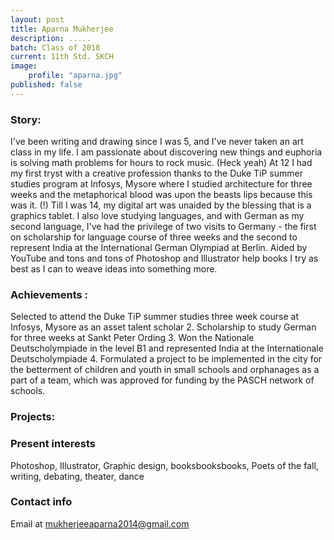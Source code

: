 ```yaml
---
layout: post
title: Aparna Mukherjee
description: .....
batch: Class of 2018
current: 11th Std. SKCH
image: 
    profile: "aparna.jpg"
published: false
---
```

### Story: 

I've been writing and drawing since I was 5, and I've never taken an art class in my life. I am passionate about discovering new things and euphoria is solving math problems for hours to rock music. (Heck yeah) 
At 12 I had my first tryst with a creative profession thanks to the Duke TiP summer studies program at Infosys, Mysore where I studied architecture for three weeks and the metaphorical blood was upon the beasts lips because this was it. (!)
Till I was 14, my digital art was unaided by the blessing that is a graphics tablet. 
I also love studying languages, and with German as my second language, I've had the privilege of two visits to Germany - the first on scholarship for language course of three weeks and the second to represent India at the International German Olympiad at Berlin. 
Aided by YouTube and tons and tons of Photoshop and Illustrator help books I try as best as I can to weave ideas into something more.

### Achievements : 

Selected to attend the Duke TiP summer studies three week course at Infosys, Mysore as an asset talent scholar 
2. Scholarship to study German for three weeks at Sankt Peter Ording
3. Won the Nationale Deutscholympiade in the level B1 and represented India at the Internationale Deutscholympiade
4. Formulated a project to be implemented in the city for the betterment of children and youth in small schools and orphanages as a part of a team, which was approved for funding by the PASCH network of schools.

### Projects: 


### Present interests

Photoshop, Illustrator, Graphic design, booksbooksbooks, Poets of the fall, writing, debating, theater, dance

### Contact info

Email at mukherjeeaparna2014@gmail.com

